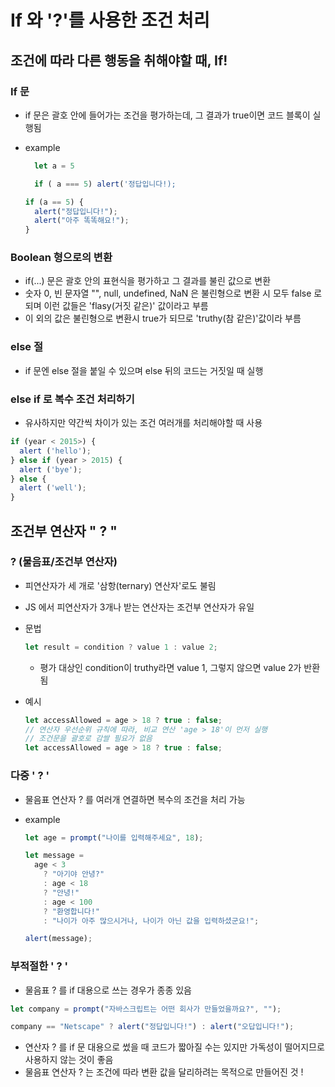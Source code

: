 # If 와 '?'를 사용한 조건 처리

## 조건에 따라 다른 행동을 취해야할 때, If!

### If 문

- if 문은 괄호 안에 들어가는 조건을 평가하는데, 그 결과가 true이면 코드 블록이 실행됨
- example

  ```javascript
    let a = 5

    if ( a === 5) alert('정답입니다!);
  ```

  ```javascript
  if (a == 5) {
    alert("정답입니다!");
    alert("아주 똑똑해요!");
  }
  ```

### Boolean 형으로의 변환

- if(...) 문은 괄호 안의 표현식을 평가하고 그 결과를 불린 값으로 변환
- 숫자 0, 빈 문자열 "", null, undefined, NaN 은 불린형으로 변환 시 모두 false 로 되며 이런 값들은 'flasy(거짓 같은)' 값이라고 부름
- 이 외의 값은 불린형으로 변환시 true가 되므로 'truthy(참 같은)'값이라 부름

### else 절

- if 문엔 else 절을 붙일 수 있으며 else 뒤의 코드는 거짓일 때 실행

### else if 로 복수 조건 처리하기

- 유사하지만 약간씩 차이가 있는 조건 여러개를 처리해야할 때 사용

```javascript
if (year < 2015>) {
  alert ('hello');
} else if (year > 2015) {
  alert ('bye');
} else {
  alert ('well');
}
```

## 조건부 연산자 " ? "

### ? (물음표/조건부 연산자)

- 피연산자가 세 개로 '삼항(ternary) 연산자'로도 불림
- JS 에서 피연산자가 3개나 받는 연산자는 조건부 연산자가 유일
- 문법

  ```javascript
  let result = condition ? value 1 : value 2;
  ```

  - 평가 대상인 condition이 truthy라면 value 1, 그렇지 않으면 value 2가 반환됨

- 예시
  ```javascript
  let accessAllowed = age > 18 ? true : false;
  // 연산자 우선순위 규칙에 따라, 비교 연산 'age > 18'이 먼저 실행
  // 조건문을 괄호로 감쌀 필요가 없음
  let accessAllowed = age > 18 ? true : false;
  ```

### 다중 ' ? '

- 물음표 연산자 ? 를 여러개 연결하면 복수의 조건을 처리 가능
- example

  ```javascript
  let age = prompt("나이를 입력해주세요", 18);

  let message =
    age < 3
      ? "아기야 안녕?"
      : age < 18
      ? "안녕!"
      : age < 100
      ? "환영합니다!"
      : "나이가 아주 많으시거나, 나이가 아닌 값을 입력하셨군요!";

  alert(message);
  ```

### 부적절한 ' ? '

- 물음표 ? 를 if 대용으로 쓰는 경우가 종종 있음

```javascript
let company = prompt("자바스크립트는 어떤 회사가 만들었을까요?", "");

company == "Netscape" ? alert("정답입니다!") : alert("오답입니다!");
```

- 연산자 ? 를 if 문 대용으로 썼을 때 코드가 짧아질 수는 있지만 가독성이 떨어지므로 사용하지 않는 것이 좋음
- 물음표 연산자 ? 는 조건에 따라 변환 값을 달리하려는 목적으로 만들어진 것 !
